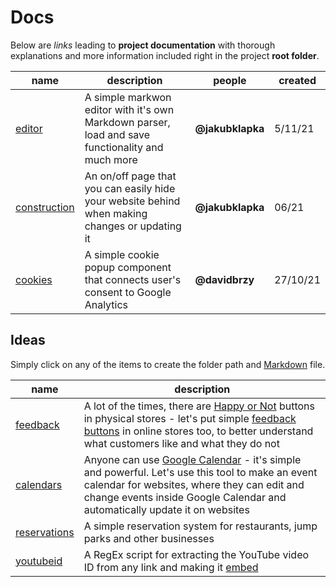 # Docs

Below are *links* leading to **project documentation** with thorough explanations and more information included right in the project **root folder**.

| name | description | people | created |
|-|-|-|-|
| [editor](editor/editor.md) | A simple markwon editor with it's own Markdown parser, load and save functionality and much more | **@jakubklapka** | 5/11/21 |
| [construction](construction/construction.md) | An on/off page that you can easily hide your website behind when making changes or updating it | **@jakubklapka** | 06/21 |
| [cookies](cookies/cookies.md) | A simple cookie popup component that connects user's consent to Google Analytics | **@davidbrzy** | 27/10/21 |

## Ideas

Simply click on any of the items to create the folder path and [Markdown](../markdown.md) file.

|  name | description |
|-|-|
| [feedback](feedback/feedback.md) | A lot of the times, there are [Happy or Not](https://www.happy-or-not.com/en/use-cases/retail/) buttons in physical stores - let's put simple [feedback buttons](https://twitter.com/drmzio/status/1445200552212664327?s=20) in online stores too, to better understand what customers like and what they do not |
| [calendars](calendars/calendars.md) | Anyone can use [Google Calendar](https://www.google.com/calendar) - it's simple and powerful. Let's use this tool to make an event calendar for websites, where they can edit and change events inside Google Calendar and automatically update it on websites |
| [reservations](reservations/reservations.md) | A simple reservation system for restaurants, jump parks and other businesses |
| [youtubeid](youtubeid/youtubeid.md) | A RegEx script for extracting the YouTube video ID from any link and making it [embed](https://gist.github.com/takien/4077195#gistcomment-2184219) |